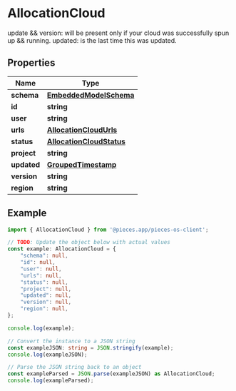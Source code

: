
# AllocationCloud

update && version: will be present only if your cloud was successfully spun up && running.  updated: is the last time this was updated.

## Properties

Name | Type
------------ | -------------
**schema** | [**EmbeddedModelSchema**](EmbeddedModelSchema)
**id** | **string**
**user** | **string**
**urls** | [**AllocationCloudUrls**](AllocationCloudUrls)
**status** | [**AllocationCloudStatus**](AllocationCloudStatus)
**project** | **string**
**updated** | [**GroupedTimestamp**](GroupedTimestamp)
**version** | **string**
**region** | **string**

## Example

```typescript
import { AllocationCloud } from '@pieces.app/pieces-os-client';

// TODO: Update the object below with actual values
const example: AllocationCloud = {
    "schema": null,
    "id": null,
    "user": null,
    "urls": null,
    "status": null,
    "project": null,
    "updated": null,
    "version": null,
    "region": null,
};

console.log(example);

// Convert the instance to a JSON string
const exampleJSON: string = JSON.stringify(example);
console.log(exampleJSON);

// Parse the JSON string back to an object
const exampleParsed = JSON.parse(exampleJSON) as AllocationCloud;
console.log(exampleParsed);
```


